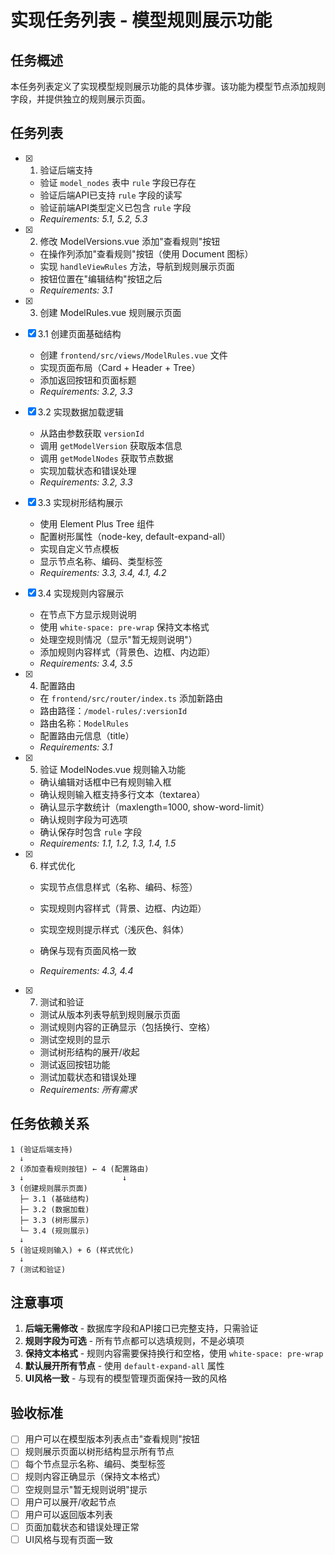 # 实现任务列表 - 模型规则展示功能

## 任务概述

本任务列表定义了实现模型规则展示功能的具体步骤。该功能为模型节点添加规则字段，并提供独立的规则展示页面。

## 任务列表

- [x] 1. 验证后端支持





  - 验证 `model_nodes` 表中 `rule` 字段已存在
  - 验证后端API已支持 `rule` 字段的读写
  - 验证前端API类型定义已包含 `rule` 字段
  - _Requirements: 5.1, 5.2, 5.3_

- [x] 2. 修改 ModelVersions.vue 添加"查看规则"按钮





  - 在操作列添加"查看规则"按钮（使用 Document 图标）
  - 实现 `handleViewRules` 方法，导航到规则展示页面
  - 按钮位置在"编辑结构"按钮之后
  - _Requirements: 3.1_

- [x] 3. 创建 ModelRules.vue 规则展示页面




- [x] 3.1 创建页面基础结构


  - 创建 `frontend/src/views/ModelRules.vue` 文件
  - 实现页面布局（Card + Header + Tree）
  - 添加返回按钮和页面标题
  - _Requirements: 3.2, 3.3_

- [x] 3.2 实现数据加载逻辑


  - 从路由参数获取 `versionId`
  - 调用 `getModelVersion` 获取版本信息
  - 调用 `getModelNodes` 获取节点数据
  - 实现加载状态和错误处理
  - _Requirements: 3.2, 3.3_

- [x] 3.3 实现树形结构展示


  - 使用 Element Plus Tree 组件
  - 配置树形属性（node-key, default-expand-all）
  - 实现自定义节点模板
  - 显示节点名称、编码、类型标签
  - _Requirements: 3.3, 3.4, 4.1, 4.2_

- [x] 3.4 实现规则内容展示


  - 在节点下方显示规则说明
  - 使用 `white-space: pre-wrap` 保持文本格式
  - 处理空规则情况（显示"暂无规则说明"）
  - 添加规则内容样式（背景色、边框、内边距）
  - _Requirements: 3.4, 3.5_

- [x] 4. 配置路由





  - 在 `frontend/src/router/index.ts` 添加新路由
  - 路由路径：`/model-rules/:versionId`
  - 路由名称：`ModelRules`
  - 配置路由元信息（title）
  - _Requirements: 3.1_

- [x] 5. 验证 ModelNodes.vue 规则输入功能










  - 确认编辑对话框中已有规则输入框
  - 确认规则输入框支持多行文本（textarea）
  - 确认显示字数统计（maxlength=1000, show-word-limit）
  - 确认规则字段为可选项
  - 确认保存时包含 `rule` 字段
  - _Requirements: 1.1, 1.2, 1.3, 1.4, 1.5_


- [x] 6. 样式优化





  - 实现节点信息样式（名称、编码、标签）
  - 实现规则内容样式（背景、边框、内边距）
  - 实现空规则提示样式（浅灰色、斜体）
  - 确保与现有页面风格一致



  - _Requirements: 4.3, 4.4_

- [x] 7. 测试和验证






  - 测试从版本列表导航到规则展示页面
  - 测试规则内容的正确显示（包括换行、空格）
  - 测试空规则的显示
  - 测试树形结构的展开/收起
  - 测试返回按钮功能
  - 测试加载状态和错误处理
  - _Requirements: 所有需求_

## 任务依赖关系

```
1 (验证后端支持)
  ↓
2 (添加查看规则按钮) ← 4 (配置路由)
  ↓                      ↓
3 (创建规则展示页面)
  ├─ 3.1 (基础结构)
  ├─ 3.2 (数据加载)
  ├─ 3.3 (树形展示)
  └─ 3.4 (规则展示)
  ↓
5 (验证规则输入) + 6 (样式优化)
  ↓
7 (测试和验证)
```

## 注意事项

1. **后端无需修改** - 数据库字段和API接口已完整支持，只需验证
2. **规则字段为可选** - 所有节点都可以选填规则，不是必填项
3. **保持文本格式** - 规则内容需要保持换行和空格，使用 `white-space: pre-wrap`
4. **默认展开所有节点** - 使用 `default-expand-all` 属性
5. **UI风格一致** - 与现有的模型管理页面保持一致的风格

## 验收标准

- [ ] 用户可以在模型版本列表点击"查看规则"按钮
- [ ] 规则展示页面以树形结构显示所有节点
- [ ] 每个节点显示名称、编码、类型标签
- [ ] 规则内容正确显示（保持文本格式）
- [ ] 空规则显示"暂无规则说明"提示
- [ ] 用户可以展开/收起节点
- [ ] 用户可以返回版本列表
- [ ] 页面加载状态和错误处理正常
- [ ] UI风格与现有页面一致
